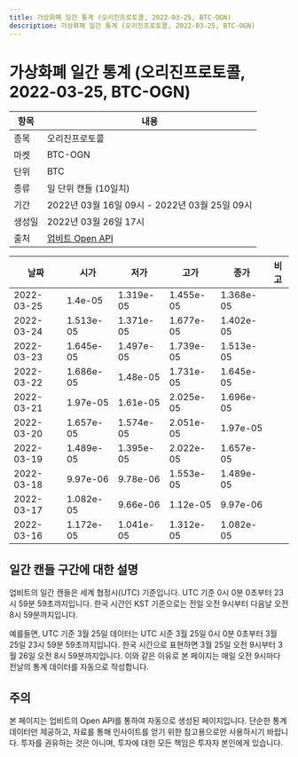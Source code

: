 ```yaml
---
title: 가상화폐 일간 통계 (오리진프로토콜, 2022-03-25, BTC-OGN)
description: 가상화폐 일간 통계 (오리진프로토콜, 2022-03-25, BTC-OGN)
---
```


가상화폐 일간 통계 (오리진프로토콜, 2022-03-25, BTC-OGN)
===

|항목|내용|
|--|--|
|종목|오리진프로토콜|
|마켓|BTC-OGN|
|단위|BTC|
|종류|일 단위 캔들 (10일치)|
|기간|2022년 03월 16일 09시 - 2022년 03월 25일 09시|
|생성일|2022년 03월 26일 17시|
|출처|[업비트 Open API](https://docs.upbit.com)|


|날짜|시가|저가|고가|종가|비고|
|--|--|--|--|--|--|
|2022-03-25|1.4e-05|1.319e-05|1.455e-05|1.368e-05|    |
|2022-03-24|1.513e-05|1.371e-05|1.677e-05|1.402e-05|    |
|2022-03-23|1.645e-05|1.497e-05|1.739e-05|1.513e-05|    |
|2022-03-22|1.686e-05|1.48e-05|1.731e-05|1.645e-05|    |
|2022-03-21|1.97e-05|1.61e-05|2.025e-05|1.696e-05|    |
|2022-03-20|1.657e-05|1.574e-05|2.051e-05|1.97e-05|    |
|2022-03-19|1.489e-05|1.395e-05|2.022e-05|1.657e-05|    |
|2022-03-18|9.97e-06|9.78e-06|1.553e-05|1.489e-05|    |
|2022-03-17|1.082e-05|9.66e-06|1.12e-05|9.97e-06|    |
|2022-03-16|1.172e-05|1.041e-05|1.312e-05|1.082e-05|    |


일간 캔들 구간에 대한 설명
---


업비트의 일간 캔들은 세계 협정시(UTC) 기준입니다. 
UTC 기준 0시 0분 0초부터 23시 59분 59초까지입니다. 
한국 시간인 KST 기준으로는 전일 오전 9시부터 다음날 오전 8시 59분까지입니다. 


예를들면, UTC 기준 3월 25일 데이터는 UTC 시준 3월 25일 0시 0분 0초부터 3월 25일 23시 59분 59초까지입니다. 
한국 시간으로 표현하면 3월 25일 오전 9시부터 3월 26일 오전 8시 59분까지입니다. 
이와 같은 이유로 본 페이지는 매일 오전 9시마다 전날의 통계 데이터를 자동으로 작성합니다. 


주의
---


본 페이지는 업비트의 Open API를 통하여 자동으로 생성된 페이지입니다. 
단순한 통계 데이터만 제공하고, 자료를 통해 인사이트를 얻기 위한 참고용으로만 사용하시기 바랍니다. 
투자를 권유하는 것은 아니며, 투자에 대한 모든 책임은 투자자 본인에게 있습니다. 
